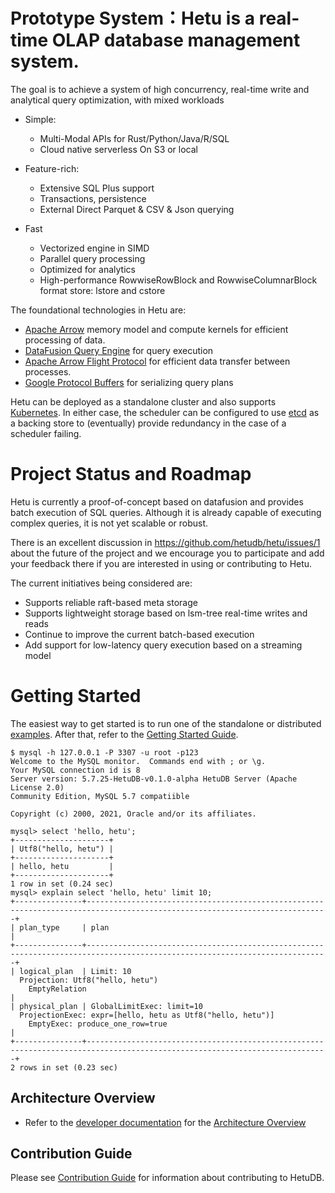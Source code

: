 <!---
  Copyright 2021 HetuDB.

  Licensed under the Apache License, Version 2.0 (the "License");
  you may not use this file except in compliance with the License.
  You may obtain a copy of the License at

      http://www.apache.org/licenses/LICENSE-2.0

  Unless required by applicable law or agreed to in writing, software
  distributed under the License is distributed on an "AS IS" BASIS,
  WITHOUT WARRANTIES OR CONDITIONS OF ANY KIND, either express or implied.
  See the License for the specific language governing permissions and
  limitations under the License
-->

# Prototype System：Hetu is a real-time OLAP database management system.

The goal is to achieve a system of high concurrency, real-time write and
analytical query optimization, with mixed workloads

- Simple:

  - Multi-Modal APIs for Rust/Python/Java/R/SQL
  - Cloud native serverless On S3 or local

- Feature-rich:

  - Extensive SQL Plus support
  - Transactions, persistence
  - External Direct Parquet & CSV & Json querying

- Fast
  - Vectorized engine in SIMD
  - Parallel query processing
  - Optimized for analytics
  - High-performance RowwiseRowBlock and RowwiseColumnarBlock format store: lstore and cstore

The foundational technologies in Hetu are:

- [Apache Arrow](https://arrow.apache.org/) memory model and compute kernels for efficient processing of data.
- [DataFusion Query Engine](https://github.com/apache/arrow-datafusion) for query execution
- [Apache Arrow Flight Protocol](https://arrow.apache.org/blog/2019/10/13/introducing-arrow-flight/) for efficient
  data transfer between processes.
- [Google Protocol Buffers](https://developers.google.com/protocol-buffers) for serializing query plans

Hetu can be deployed as a standalone cluster and also supports [Kubernetes](https://kubernetes.io/). In either
case, the scheduler can be configured to use [etcd](https://etcd.io/) as a backing store to (eventually) provide
redundancy in the case of a scheduler failing.

# Project Status and Roadmap

Hetu is currently a proof-of-concept based on datafusion and provides batch execution of SQL queries. Although it is already capable of
executing complex queries, it is not yet scalable or robust.

There is an excellent discussion in https://github.com/hetudb/hetu/issues/1 about the future of the project
and we encourage you to participate and add your feedback there if you are interested in using or contributing to
Hetu.

The current initiatives being considered are:

- Supports reliable raft-based meta storage
- Supports lightweight storage based on lsm-tree real-time writes and reads
- Continue to improve the current batch-based execution
- Add support for low-latency query execution based on a streaming model

# Getting Started

The easiest way to get started is to run one of the standalone or distributed [examples](./examples/README.md). After
that, refer to the [Getting Started Guide](client/rust/client/README.md).

```
$ mysql -h 127.0.0.1 -P 3307 -u root -p123
Welcome to the MySQL monitor.  Commands end with ; or \g.
Your MySQL connection id is 8
Server version: 5.7.25-HetuDB-v0.1.0-alpha HetuDB Server (Apache License 2.0)
Community Edition, MySQL 5.7 compatiible

Copyright (c) 2000, 2021, Oracle and/or its affiliates.

mysql> select 'hello, hetu';
+---------------------+
| Utf8("hello, hetu") |
+---------------------+
| hello, hetu         |
+---------------------+
1 row in set (0.24 sec)
mysql> explain select 'hello, hetu' limit 10;
+---------------+----------------------------------------------------------------------------------------------------------------------------+
| plan_type     | plan                                                                                                                       |
+---------------+----------------------------------------------------------------------------------------------------------------------------+
| logical_plan  | Limit: 10
  Projection: Utf8("hello, hetu")
    EmptyRelation                                                                                                                            |
| physical_plan | GlobalLimitExec: limit=10 
  ProjectionExec: expr=[hello, hetu as Utf8("hello, hetu")]
    EmptyExec: produce_one_row=true                                                                                                          |
+---------------+----------------------------------------------------------------------------------------------------------------------------+
2 rows in set (0.23 sec)
```

## Architecture Overview

- Refer to the [developer documentation](docs/developer) for the [Architecture Overview](/docs/developer/architecture.md)

## Contribution Guide

Please see [Contribution Guide](CONTRIBUTING.md) for information about contributing to HetuDB.
